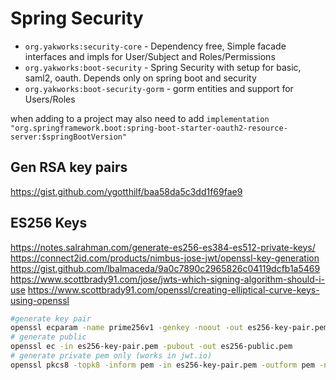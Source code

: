 # Spring Security

- `org.yakworks:security-core` - Dependency free, Simple facade interfaces and impls for User/Subject and Roles/Permissions
- `org.yakworks:boot-security` - Spring Security with setup for basic, saml2, oauth. Depends only on spring boot and security
- `org.yakworks:boot-security-gorm` - gorm entities and support for Users/Roles

when adding to a project may also need to add 
`implementation "org.springframework.boot:spring-boot-starter-oauth2-resource-server:$springBootVersion"`

## Gen RSA key pairs
https://gist.github.com/ygotthilf/baa58da5c3dd1f69fae9

## ES256 Keys
https://notes.salrahman.com/generate-es256-es384-es512-private-keys/
https://connect2id.com/products/nimbus-jose-jwt/openssl-key-generation
https://gist.github.com/lbalmaceda/9a0c7890c2965826c04119dcfb1a5469
https://www.scottbrady91.com/jose/jwts-which-signing-algorithm-should-i-use
https://www.scottbrady91.com/openssl/creating-elliptical-curve-keys-using-openssl

```bash
#generate key pair
openssl ecparam -name prime256v1 -genkey -noout -out es256-key-pair.pem
# generate public
openssl ec -in es256-key-pair.pem -pubout -out es256-public.pem
# generate private pem only (works in jwt.io)
openssl pkcs8 -topk8 -inform pem -in es256-key-pair.pem -outform pem -nocrypt -out es256-private.pem

```

